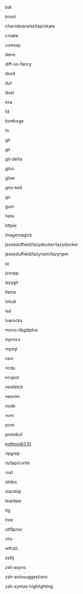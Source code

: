 bat

broot

charmbracelet/tap/skate

cmake

cowsay

deno

diff-so-fancy

dooit

duf

dust

exa

fd

fontforge

fx

gh

git

git-delta

gitui

glow

gnu-sed

go

gum

helix

httpie

imagemagick

jesseduffield/lazydocker/lazydocker

jesseduffield/lazynpm/lazynpm

jq

jsonpp

lazygit

llama

lolcat

lsd

luarocks

mono-libgdiplus

mprocs

mysql

navi

ncdu

ncspot

neofetch

neovim

node

nvm

pcre

protobuf

python@3.10

ripgrep

rs/tap/curlie

rust

slides

starship

tealdeer

tig

tree

utf8proc

vhs

wtfutil

zellij

zsh-async

zsh-autosuggestions

zsh-syntax-highlighting
